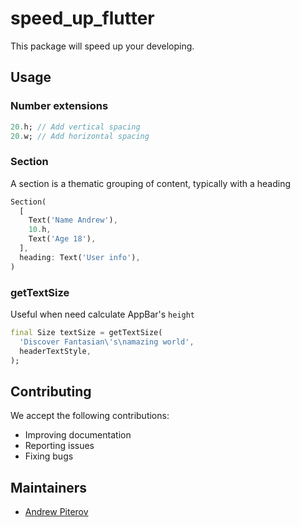 # speed_up_flutter

This package will speed up your developing.

## Usage

### Number extensions

```dart
20.h; // Add vertical spacing
20.w; // Add horizontal spacing
```

### Section

A section is a thematic grouping of content, typically with a heading

```dart
Section(
  [
    Text('Name Andrew'),
    10.h,
    Text('Age 18'),
  ],
  heading: Text('User info'),
)
```

### getTextSize

Useful when need calculate AppBar's `height`

```dart
final Size textSize = getTextSize(
  'Discover Fantasian\'s\namazing world',
  headerTextStyle,
);
```

## Contributing

We accept the following contributions:

* Improving documentation
* Reporting issues
* Fixing bugs

## Maintainers

* [Andrew Piterov](mailto:piterov1990@gmail.com?subject=[GitHub]%20Source%20Dart%20speed_up_flutter)
